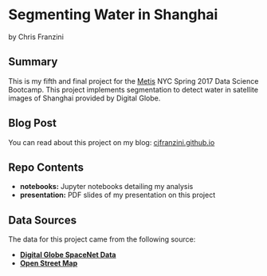 # Segmenting Water in Shanghai
by Chris Franzini

## Summary
This is my fifth and final project for the [Metis](http://thisismetis.com) NYC Spring 2017 Data Science Bootcamp. This project implements segmentation to detect water in satellite images of Shanghai provided by Digital Globe.

## Blog Post
You can read about this project on my blog: [cjfranzini.github.io](http://cjfranzini.github.io)

## Repo Contents
- **notebooks:** Jupyter notebooks detailing my analysis
- **presentation:** PDF slides of my presentation on this project

## Data Sources
The data for this project came from the following source:
- [**Digital Globe SpaceNet Data**](http://aws.amazon.com/public-datasets/spacenet/)
- [**Open Street Map**](http://www.openstreetmap.org/#map=12/31.3819/121.6063&layers=D)
